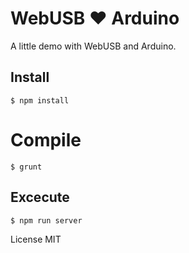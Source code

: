 # WebUSB ♥ Arduino

A little demo with WebUSB and Arduino.

## Install

	$ npm install

# Compile

	$ grunt

## Excecute

	$ npm run server

License MIT
